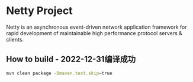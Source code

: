 # Netty Project

Netty is an asynchronous event-driven network application framework for rapid development of maintainable high performance protocol servers & clients.


## How to build - 2022-12-31编译成功
```bash
mvn clean package -Dmaven.test.skip=true
```